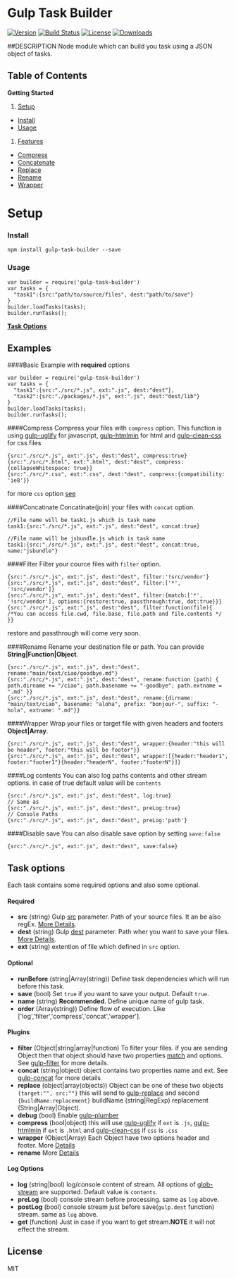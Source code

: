 # Gulp Task Builder
[![Version][version-svg]][package-url] [![Build Status][travis-svg]][travis-url] [![License][license-image]][license-url]  [![Downloads][downloads-image]][downloads-url]

[version-svg]: https://img.shields.io/npm/v/gulp-task-builder.svg?style=flat-square
[package-url]: https://npmjs.org/package/gulp-task-builder
[travis-svg]: https://img.shields.io/travis/Emallates/gulp-task-builder/master.svg?style=flat-square
[travis-url]: https://api.travis-ci.org/Emallates/gulp-task-builder.svg?branch=master
[license-image]: https://img.shields.io/badge/license-MIT-green.svg?style=flat-square
[license-url]: LICENSE.txt
[downloads-image]: https://img.shields.io/npm/dm/gulp-task-builder.svg?style=flat-square
[downloads-url]: http://npm-stat.com/charts.html?package=gulp-task-builder



##DESCRIPTION
Node module which can build you task using a JSON object of tasks.

<!--NO_HTML-->

Table of Contents
-----------------
**Getting Started**

1. [Setup](#setup)
  - [Install](#install)
  - [Usage](#usage)
  
1. [Features](#features)
  - [Compress](#compress)
  - [Concatenate](#concatinate)
  - [Replace](#replace)
  - [Rename](#rename)
  - [Wrapper](#wrapper)


<!--/NO_HTML-->

Setup
============

### Install

``` npm install gulp-task-builder --save ```

### Usage

    var builder = require('gulp-task-builder')
    var tasks = {
      "task1":{src:"path/to/source/files", dest:"path/to/save"}
    }
    builder.loadTasks(tasks);
    builder.runTasks();

**[Task Options](#task-options)**

Examples
-------------

####Basic Example 
with **required** options

    var builder = require('gulp-task-builder')
    var tasks = {
      "task1":{src:"./src/*.js", ext:".js", dest:"dest"},
      "task2":{src:"./packages/*.js", ext:".js", dest:"dest/lib"}
    }
    builder.loadTasks(tasks);
    builder.runTasks();


####Compress
Compress your files with `compress` option. This function is using [gulp-uglify][gulp-uglify] for javascript, [gulp-htmlmin][gulp-htmlmin] for html and [gulp-clean-css][gulp-clean-css] for css files
    
    {src:"./src/*.js", ext:".js", dest:"dest", compress:true}
    {src:"./src/*.html", ext:".html", dest:"dest", compress:{collapseWhitespace: true}}
    {src:"./src/*.css", ext:".css", dest:"dest", compress:{compatibility: 'ie8'}}

for more `css` option [see][gulp-mincss-opts]

####Concatinate
Concatinate(join) your files with `concat` option. 
    
    //File name will be task1.js which is task name
    task1:{src:"./src/*.js", ext:".js", dest:"dest", concat:true}

    //File name will be jsbundle.js which is task name
    task1:{src:"./src/*.js", ext:".js", dest:"dest", concat:true, name:"jsbundle"}

####Filter
Filter your cource files with `filter` option.
    
    {src:"./src/*.js", ext:".js", dest:"dest", filter:'!src/vendor'}
    {src:"./src/*.js", ext:".js", dest:"dest", filter:['*', '!src/vendor']}
    {src:"./src/*.js", ext:".js", dest:"dest", filter:{match:['*', '!src/vendor'], options:{restore:true, passthrough:true, dot:true}}}
    {src:"./src/*.js", ext:".js", dest:"dest", filter:function(file){ /*You can access file.cwd, file.base, file.path and file.contents */ }}

restore and passthrough will come very soon.

####Rename
Rename your destination file or path. You can provide **String|Function|Object**.
    
    {src:"./src/*.js", ext:".js", dest:"dest", rename:"main/text/ciao/goodbye.md"}
    {src:"./src/*.js", ext:".js", dest:"dest", rename:function (path) { path.dirname += "/ciao"; path.basename += "-goodbye"; path.extname = ".md" }}
    {src:"./src/*.js", ext:".js", dest:"dest", rename:{dirname: "main/text/ciao", basename: "aloha", prefix: "bonjour-", suffix: "-hola", extname: ".md"}}


####Wrapper
Wrap your files or target file with given headers and footers **Object|Array**.
    
    {src:"./src/*.js", ext:".js", dest:"dest", wrapper:{header:"this will be header", footer:"this will be footer"}}
    {src:"./src/*.js", ext:".js", dest:"dest", wrapper:[{header:"header1", footer:"footer1"}{header:"headerN", footer:"footerN"}]}


####Log contents
You can also log paths contents and other stream options. in case of true default value will be `contents`
    
    {src:"./src/*.js", ext:".js", dest:"dest", log:true}
    // Same as
    {src:"./src/*.js", ext:".js", dest:"dest", preLog:true}
    // Console Paths
    {src:"./src/*.js", ext:".js", dest:"dest", preLog:'path'}


####Disable save
You can also disable save option by setting `save:false`
    
    {src:"./src/*.js", ext:".js", dest:"dest", save:false}

Task options
-------------
Each task contains some required options and also some optional.

#### Required
- **src** (string) Gulp [src][g-src-rf] parameter. Path of your source files. It an be also regEx. [More Details][g-src-rf].
- **dest** (string) Gulp [dest][g-dest-rf] parameter. Path wher you want to save your files. [More Details][g-dest-rf].
- **ext** (string) extention of file which defined in `src` option.

#### Optional
- **runBefore** (string|Array(string)) Define task dependencies which will run before this task.
- **save** (bool) Set `true` if you want to save your output. Default `true`.
- **name** (string) **Recommended**. Define unique name of gulp task.
- **order** (Array(string)) Define flow of execution. Like ['log','filter','compress','concat','wrapper'].

#### Plugins
- **filter** (Object|string|array|function) To filter your files. if you are sending Object then that object should have two properties [match][g-filter-opts] and options. See [gulp-filter][g-filter-api] for more details.
- **concat** (string|object) object contains two properties name and ext. See [gulp-concat](https://www.npmjs.com/package/gulp-concat) for more details
- **replace** (object|array(objects)) Object can be one of these two objects `{target:"", src:""}` this will send to [gulp-replace][gulp-replace] and second `{buildName:replacement}` buildName (string|RegExp) replacement (String|Array|Object).
- **debug** (bool) Enable [gulp-plumber](https://www.npmjs.com/package/gulp-plumber)
- **compress** (bool|object) this will use [gulp-uglify][gulp-uglify] if `ext` is `.js`, [gulp-htmlmin][gulp-htmlmin] if `ext` is `.html` and [gulp-clean-css][gulp-clean-css] if `css` is `.css`
- **wrapper** (Object|Array) Each Object have two options header and footer. More [Details](https://www.npmjs.com/package/gulp-wrapper)
- **rename** More [Details](https://www.npmjs.com/package/gulp-rename)




#### Log Options
- **log** (string|bool) log/console content of stream. All options of [glob-stream](https://github.com/gulpjs/glob-stream) are supported. Default value is `contents`.
- **preLog** (bool) console stream before processing. same as `log` above.
- **postLog** (bool) console stream just before save(`gulp.dest` function) stream. same as `log` above.
- **get** (function) Just in case if you want to get stream.**NOTE** it will not effect the stream.

## License
MIT

[g-src-rf]: https://github.com/gulpjs/gulp/blob/master/docs/API.md#gulpsrcglobs-options
[g-dest-rf]: https://github.com/gulpjs/gulp/blob/master/docs/API.md#gulpdestpath-options
[g-watch-rf]: https://github.com/gulpjs/gulp/blob/master/docs/API.md#gulpwatchglob--opts-tasks-or-gulpwatchglob--opts-cb

[g-filter-api]: https://www.npmjs.com/package/gulp-filter#filterpattern-options
[g-filter-opts]: https://www.npmjs.com/package/gulp-filter#options
[gulp-replace]: https://www.npmjs.com/package/gulp-replace

[gulp-uglify]: https://www.npmjs.com/package/gulp-uglify
[gulp-htmlmin]: https://www.npmjs.com/package/gulp-htmlmin
[gulp-clean-css]: https://www.npmjs.com/package/gulp-clean-css
[gulp-mincss-opts]: https://github.com/jakubpawlowicz/clean-css#how-to-use-clean-css-api



